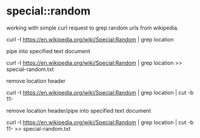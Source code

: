 # special::random

working with simple curl request to grep random urls from wikipedia.

curl -I https://en.wikipedia.org/wiki/Special:Random | grep location 

pipe into specified text document

curl -I https://en.wikipedia.org/wiki/Special:Random | grep location >> special-random.txt

remove location header

curl -I https://en.wikipedia.org/wiki/Special:Random | grep location | cut -b 11-


remove location header/pipe into specified text document

curl -I https://en.wikipedia.org/wiki/Special:Random | grep location | cut -b 11- >> special-random.txt








